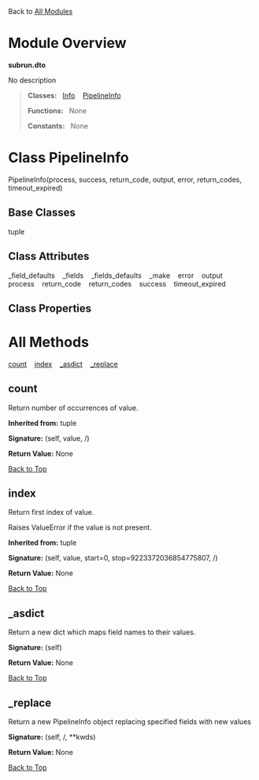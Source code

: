 Back to [All Modules](https://github.com/pyrustic/subrun/blob/master/docs/modules/README.md#readme)

# Module Overview

**subrun.dto**
 
No description

> **Classes:** &nbsp; [Info](https://github.com/pyrustic/subrun/blob/master/docs/modules/content/subrun.dto/content/classes/Info.md#class-info) &nbsp;&nbsp; [PipelineInfo](https://github.com/pyrustic/subrun/blob/master/docs/modules/content/subrun.dto/content/classes/PipelineInfo.md#class-pipelineinfo)
>
> **Functions:** &nbsp; None
>
> **Constants:** &nbsp; None

# Class PipelineInfo
PipelineInfo(process, success, return_code, output, error, return_codes, timeout_expired)

## Base Classes
tuple

## Class Attributes
\_field\_defaults &nbsp;&nbsp; \_fields &nbsp;&nbsp; \_fields\_defaults &nbsp;&nbsp; \_make &nbsp;&nbsp; error &nbsp;&nbsp; output &nbsp;&nbsp; process &nbsp;&nbsp; return\_code &nbsp;&nbsp; return\_codes &nbsp;&nbsp; success &nbsp;&nbsp; timeout\_expired

## Class Properties


# All Methods
[count](#count) &nbsp;&nbsp; [index](#index) &nbsp;&nbsp; [\_asdict](#_asdict) &nbsp;&nbsp; [\_replace](#_replace)

## count
Return number of occurrences of value.

**Inherited from:** tuple

**Signature:** (self, value, /)





**Return Value:** None

[Back to Top](#module-overview)


## index
Return first index of value.

Raises ValueError if the value is not present.

**Inherited from:** tuple

**Signature:** (self, value, start=0, stop=9223372036854775807, /)





**Return Value:** None

[Back to Top](#module-overview)


## \_asdict
Return a new dict which maps field names to their values.



**Signature:** (self)





**Return Value:** None

[Back to Top](#module-overview)


## \_replace
Return a new PipelineInfo object replacing specified fields with new values



**Signature:** (self, /, \*\*kwds)





**Return Value:** None

[Back to Top](#module-overview)



